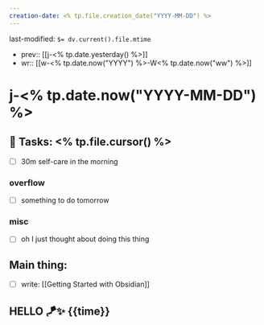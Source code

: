 ```yaml
---
creation-date: <% tp.file.creation_date("YYYY-MM-DD") %>
---
```

last-modified: `$= dv.current().file.mtime`
- prev:: [[j-<% tp.date.yesterday() %>]]
- wr:: [[w-<% tp.date.now("YYYY") %>-W<% tp.date.now("ww") %>]]
# j-<% tp.date.now("YYYY-MM-DD") %>
## 📜 Tasks: <% tp.file.cursor() %>
- [ ] 30m self-care in the morning
### overflow
- [ ] something to do tomorrow 
### misc
- [ ] oh I just thought about doing this thing
## Main thing: 
- [ ] write: [[Getting Started with Obsidian]]
## HELLO 🪁✨ {{time}}
